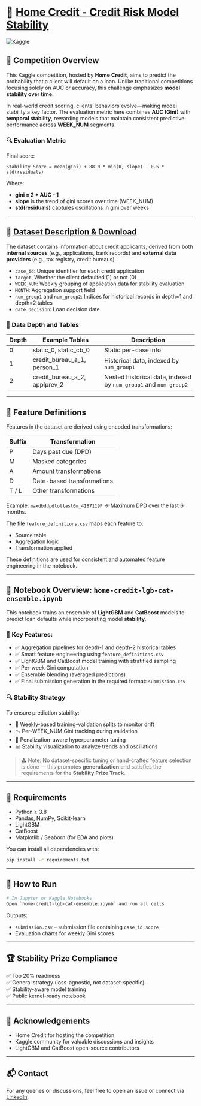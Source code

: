 
# 🏦 [Home Credit - Credit Risk Model Stability](https://www.kaggle.com/competitions/home-credit-credit-risk-model-stability/overview)

![Kaggle](https://img.shields.io/badge/Kaggle-Competition-blue)

## 📌 Competition Overview

This Kaggle competition, hosted by **Home Credit**, aims to predict the probability that a client will default on a loan. Unlike traditional competitions focusing solely on AUC or accuracy, this challenge emphasizes **model stability over time**.

In real-world credit scoring, clients’ behaviors evolve—making model stability a key factor. The evaluation metric here combines **AUC (Gini)** with **temporal stability**, rewarding models that maintain consistent predictive performance across **WEEK_NUM** segments.

### 🔍 Evaluation Metric

Final score:

```
Stability Score = mean(gini) + 88.0 * min(0, slope) - 0.5 * std(residuals)
```

Where:
- **gini = 2 * AUC - 1**
- **slope** is the trend of gini scores over time (WEEK_NUM)
- **std(residuals)** captures oscillations in gini over weeks

---

## 📁 [Dataset Description & Download](https://www.kaggle.com/competitions/home-credit-credit-risk-model-stability/data)

The dataset contains information about credit applicants, derived from both **internal sources** (e.g., applications, bank records) and **external data providers** (e.g., tax registry, credit bureaus).

- `case_id`: Unique identifier for each credit application
- `target`: Whether the client defaulted (1) or not (0)
- `WEEK_NUM`: Weekly grouping of application data for stability evaluation
- `MONTH`: Aggregation support field
- `num_group1` and `num_group2`: Indices for historical records in depth=1 and depth=2 tables
- `date_decision`: Loan decision date

### 📂 Data Depth and Tables

| Depth | Example Tables | Description |
|-------|----------------|-------------|
| 0 | static_0, static_cb_0 | Static per-case info |
| 1 | credit_bureau_a_1, person_1 | Historical data, indexed by `num_group1` |
| 2 | credit_bureau_a_2, applprev_2 | Nested historical data, indexed by `num_group1` and `num_group2` |

---

## 🧮 Feature Definitions

Features in the dataset are derived using encoded transformations:

| Suffix | Transformation |
|--------|----------------|
| P | Days past due (DPD) |
| M | Masked categories |
| A | Amount transformations |
| D | Date-based transformations |
| T / L | Other transformations |

Example: `maxdbddpdtollast6m_4187119P` → Maximum DPD over the last 6 months.

The file `feature_definitions.csv` maps each feature to:
- Source table
- Aggregation logic
- Transformation applied

These definitions are used for consistent and automated feature engineering in the notebook.

---

## 📓 Notebook Overview: `home-credit-lgb-cat-ensemble.ipynb`

This notebook trains an ensemble of **LightGBM** and **CatBoost** models to predict loan defaults while incorporating model **stability**.

### 🔧 Key Features:
- ✅ Aggregation pipelines for depth-1 and depth-2 historical tables
- ✅ Smart feature engineering using `feature_definitions.csv`
- ✅ LightGBM and CatBoost model training with stratified sampling
- ✅ Per-week Gini computation
- ✅ Ensemble blending (averaged predictions)
- ✅ Final submission generation in the required format: `submission.csv`

### 🔍 Stability Strategy

To ensure prediction stability:
- 📅 Weekly-based training-validation splits to monitor drift
- 📉 Per-WEEK_NUM Gini tracking during validation
- 🧪 Penalization-aware hyperparameter tuning
- 📊 Stability visualization to analyze trends and oscillations

> ⚠️ Note: No dataset-specific tuning or hand-crafted feature selection is done — this promotes **generalization** and satisfies the requirements for the **Stability Prize Track**.

---

## 🧠 Requirements

- Python ≥ 3.8
- Pandas, NumPy, Scikit-learn
- LightGBM
- CatBoost
- Matplotlib / Seaborn (for EDA and plots)

You can install all dependencies with:

```bash
pip install -r requirements.txt
```

---

## 🚀 How to Run

```bash
# In Jupyter or Kaggle Notebooks
Open `home-credit-lgb-cat-ensemble.ipynb` and run all cells
```

Outputs:
- `submission.csv` – submission file containing `case_id,score`
- Evaluation charts for weekly Gini scores

---

## 🏆 Stability Prize Compliance

✅ Top 20% readiness  
✅ General strategy (loss-agnostic, not dataset-specific)  
✅ Stability-aware model training  
✅ Public kernel-ready notebook

---

## 🤝 Acknowledgements

- Home Credit for hosting the competition
- Kaggle community for valuable discussions and insights
- LightGBM and CatBoost open-source contributors

---

## 📬 Contact

For any queries or discussions, feel free to open an issue or connect via [LinkedIn](https://www.linkedin.com/in/ranjanriya/).
